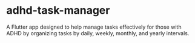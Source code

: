 # adhd-task-manager
A Flutter app designed to help manage tasks effectively for those with ADHD by organizing tasks by daily, weekly, monthly, and yearly intervals.
